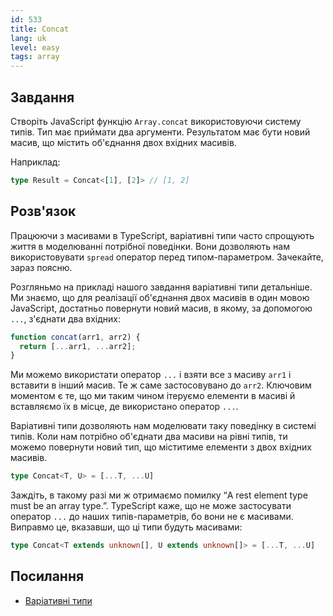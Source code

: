 ```yaml
---
id: 533
title: Concat
lang: uk
level: easy
tags: array
---
```


## Завдання

Створіть JavaScript функцію `Array.concat` використовуючи систему типів.
Тип має приймати два аргументи.
Результатом має бути новий масив, що містить об'єднання двох вхідних масивів.

Наприклад:

```ts
type Result = Concat<[1], [2]> // [1, 2]
```

## Розв'язок

Працюючи з масивами в TypeScript, варіативні типи часто спрощують життя в моделюванні потрібної поведінки.
Вони дозволяють нам використовувати `spread` оператор перед типом-параметром.
Зачекайте, зараз поясню.

Розгляньмо на прикладі нашого завдання варіативні типи детальніше. Ми знаємо, що для реалізації об'єднання двох масивів в один мовою JavaScript,
достатньо повернути новий масив, в якому, за допомогою `...`, з'єднати два вхідних:

```js
function concat(arr1, arr2) {
  return [...arr1, ...arr2];
}
```

Ми можемо використати оператор `...` і взяти все з масиву `arr1` і вставити в інший масив.
Те ж саме застосовувано до `arr2`.
Ключовим моментом є те, що ми таким чином ітеруємо елементи в масиві й вставляємо їх в місце, де використано оператор `...`.

Варіативні типи дозволяють нам моделювати таку поведінку в системі типів.
Коли нам потрібно об'єднати два масиви на рівні типів, ти можемо повернути новий тип, що міститиме елементи з двох вхідних масивів.

```ts
type Concat<T, U> = [...T, ...U]
```

Заждіть, в такому разі ми ж отримаємо помилку “A rest element type must be an array type.”.
TypeScript каже, що не може застосувати оператор `...` до наших типів-параметрів, бо вони не є масивами.
Виправмо це, вказавши, що ці типи будуть масивами:

```ts
type Concat<T extends unknown[], U extends unknown[]> = [...T, ...U]
```

## Посилання

- [Варіативні типи](https://www.typescriptlang.org/docs/handbook/release-notes/typescript-4-0.html#variadic-tuple-types)
